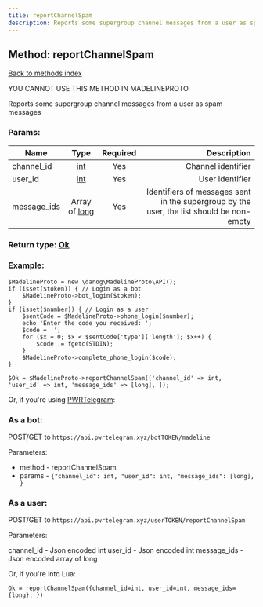 ```yaml
---
title: reportChannelSpam
description: Reports some supergroup channel messages from a user as spam messages
---
```

## Method: reportChannelSpam  
[Back to methods index](index.md)


YOU CANNOT USE THIS METHOD IN MADELINEPROTO


Reports some supergroup channel messages from a user as spam messages

### Params:

| Name     |    Type       | Required | Description |
|----------|:-------------:|:--------:|------------:|
|channel\_id|[int](../types/int.md) | Yes|Channel identifier|
|user\_id|[int](../types/int.md) | Yes|User identifier|
|message\_ids|Array of [long](../types/long.md) | Yes|Identifiers of messages sent in the supergroup by the user, the list should be non-empty|


### Return type: [Ok](../types/Ok.md)

### Example:


```
$MadelineProto = new \danog\MadelineProto\API();
if (isset($token)) { // Login as a bot
    $MadelineProto->bot_login($token);
}
if (isset($number)) { // Login as a user
    $sentCode = $MadelineProto->phone_login($number);
    echo 'Enter the code you received: ';
    $code = '';
    for ($x = 0; $x < $sentCode['type']['length']; $x++) {
        $code .= fgetc(STDIN);
    }
    $MadelineProto->complete_phone_login($code);
}

$Ok = $MadelineProto->reportChannelSpam(['channel_id' => int, 'user_id' => int, 'message_ids' => [long], ]);
```

Or, if you're using [PWRTelegram](https://pwrtelegram.xyz):

### As a bot:

POST/GET to `https://api.pwrtelegram.xyz/botTOKEN/madeline`

Parameters:

* method - reportChannelSpam
* params - `{"channel_id": int, "user_id": int, "message_ids": [long], }`



### As a user:

POST/GET to `https://api.pwrtelegram.xyz/userTOKEN/reportChannelSpam`

Parameters:

channel_id - Json encoded int
user_id - Json encoded int
message_ids - Json encoded  array of long



Or, if you're into Lua:

```
Ok = reportChannelSpam({channel_id=int, user_id=int, message_ids={long}, })
```

